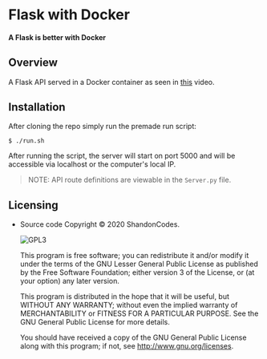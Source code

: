 # Flask with Docker

#### A Flask is better with Docker

## Overview
A Flask API served in a Docker container as seen in [this](https://youtu.be/j0vqCOb3C8c) video.

## Installation
After cloning the repo simply run the premade run script:

```
$ ./run.sh
```

After running the script, the server will start on port 5000 and will be accessible via localhost or the computer's local IP.

> NOTE: API route definitions are viewable in the `Server.py` file.
## Licensing

- Source code Copyright &copy; 2020 ShandonCodes.

  ![GPL3](https://www.gnu.org/graphics/lgplv3-147x51.png)

  This program is free software; you can redistribute it and/or modify it under the terms of the GNU Lesser General Public License as published by the Free Software Foundation; either version 3 of the License, or (at your option) any later version.

  This program is distributed in the hope that it will be useful, but WITHOUT ANY WARRANTY; without even the implied warranty of MERCHANTABILITY or FITNESS FOR A PARTICULAR PURPOSE. See the GNU General Public License for more details.

  You should have received a copy of the GNU General Public License along with this program; if not, see <http://www.gnu.org/licenses>.



